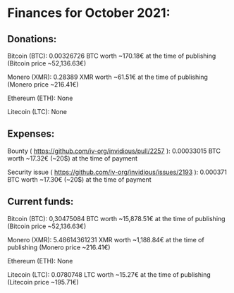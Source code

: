 # Finances for October 2021:


## Donations:

Bitcoin (BTC): 0.00326726 BTC worth ~170.18€ at the time of publishing (Bitcoin price ~52,136.63€)

Monero (XMR): 0.28389 XMR worth ~61.51€ at the time of publishing (Monero price ~216.41€)

Ethereum (ETH): None

Litecoin (LTC): None


## Expenses:

Bounty ( https://github.com/iv-org/invidious/pull/2257 ): 0.00033015 BTC worth ~17.32€ (~20$) at the time of payment

Security issue ( https://github.com/iv-org/invidious/issues/2193 ): 0.000371 BTC worth ~17.30€ (~20$) at the time of payment


## Current funds:

Bitcoin (BTC): 0,30475084 BTC worth ~15,878.51€ at the time of publishing (Bitcoin price ~52,136.63€)

Monero (XMR): 5.48614361231 XMR worth ~1,188.84€ at the time of publishing (Monero price ~216.41€)

Ethereum (ETH): None

Litecoin (LTC): 0.0780748 LTC worth ~15.27€ at the time of publishing (Litecoin price ~195.71€)

